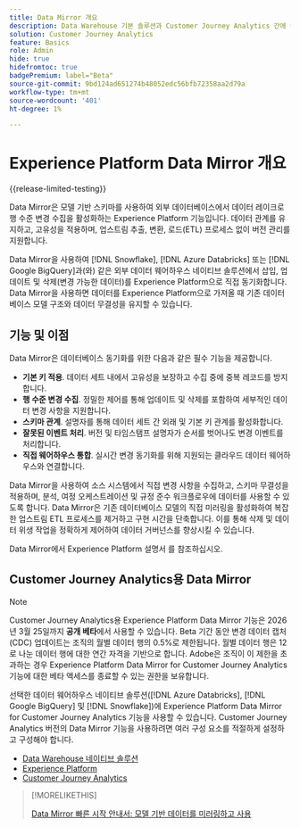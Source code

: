 ```yaml
---
title: Data Mirror 개요
description: Data Warehouse 기본 솔루션과 Customer Journey Analytics 간에 데이터를 동기화하는 방법을 이해합니다.
solution: Customer Journey Analytics
feature: Basics
role: Admin
hide: true
hidefromtoc: true
badgePremium: label="Beta"
source-git-commit: 9bd124ad651274b48052edc56bfb72358aa2d79a
workflow-type: tm+mt
source-wordcount: '401'
ht-degree: 1%

---
```


# Experience Platform Data Mirror 개요

{{release-limited-testing}}

Data Mirror은 모델 기반 스키마를 사용하여 외부 데이터베이스에서 데이터 레이크로 행 수준 변경 수집을 활성화하는 Experience Platform 기능입니다. 데이터 관계를 유지하고, 고유성을 적용하며, 업스트림 추출, 변환, 로드(ETL) 프로세스 없이 버전 관리를 지원합니다.

Data Mirror을 사용하여 [!DNL Snowflake], [!DNL Azure Databricks] 또는 [!DNL Google BigQuery]과(와) 같은 외부 데이터 웨어하우스 네이티브 솔루션에서 삽입, 업데이트 및 삭제(변경 가능한 데이터)를 Experience Platform으로 직접 동기화합니다. Data Mirror을 사용하면 데이터를 Experience Platform으로 가져올 때 기존 데이터베이스 모델 구조와 데이터 무결성을 유지할 수 있습니다.


## 기능 및 이점

Data Mirror은 데이터베이스 동기화를 위한 다음과 같은 필수 기능을 제공합니다.

* **기본 키 적용**. 데이터 세트 내에서 고유성을 보장하고 수집 중에 중복 레코드를 방지합니다.
* **행 수준 변경 수집**. 정밀한 제어를 통해 업데이트 및 삭제를 포함하여 세부적인 데이터 변경 사항을 지원합니다.
* **스키마 관계**. 설명자를 통해 데이터 세트 간 외래 및 기본 키 관계를 활성화합니다.
* **잘못된 이벤트 처리**. 버전 및 타임스탬프 설명자가 순서를 벗어나도 변경 이벤트를 처리합니다.
* **직접 웨어하우스 통합**. 실시간 변경 동기화를 위해 지원되는 클라우드 데이터 웨어하우스와 연결합니다.

Data Mirror을 사용하여 소스 시스템에서 직접 변경 사항을 수집하고, 스키마 무결성을 적용하며, 분석, 여정 오케스트레이션 및 규정 준수 워크플로우에 데이터를 사용할 수 있도록 합니다. Data Mirror은 기존 데이터베이스 모델의 직접 미러링을 활성화하여 복잡한 업스트림 ETL 프로세스를 제거하고 구현 시간을 단축합니다. 이를 통해 삭제 및 데이터 위생 작업을 정확하게 제어하여 데이터 거버넌스를 향상시킬 수 있습니다.

<!-- Add link when AEP docs are ready... -->

Data Mirror에서 Experience Platform 설명서 를 참조하십시오.


## Customer Journey Analytics용 Data Mirror

>[!NOTE]
>
>Customer Journey Analytics용 Experience Platform Data Mirror 기능은 2026년 3월 25일까지 **공개 베타**&#x200B;에서 사용할 수 있습니다. Beta 기간 동안 변경 데이터 캡처(CDC) 업데이트는 조직의 월별 데이터 행의 0.5%로 제한됩니다. 월별 데이터 행은 12로 나눈 데이터 행에 대한 연간 자격을 기반으로 합니다. Adobe은 조직이 이 제한을 초과하는 경우 Experience Platform Data Mirror for Customer Journey Analytics 기능에 대한 베타 액세스를 종료할 수 있는 권한을 보유합니다.
>

선택한 데이터 웨어하우스 네이티브 솔루션([!DNL Azure Databricks], [!DNL Google BigQuery] 및 [!DNL Snowflake])에 Experience Platform Data Mirror for Customer Journey Analytics 기능을 사용할 수 있습니다. Customer Journey Analytics 버전의 Data Mirror 기능을 사용하려면 여러 구성 요소를 적절하게 설정하고 구성해야 합니다.

* [Data Warehouse 네이티브 솔루션](datawarehouse.md)
* [Experience Platform](aep.md)
* [Customer Journey Analytics](cja.md)


>[!MORELIKETHIS]
>
>[Data Mirror 빠른 시작 안내서: 모델 기반 데이터를 미러링하고 사용](data-mirror.md)
>